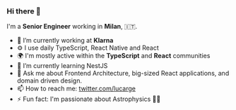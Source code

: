 ### Hi there 👋

I'm a **Senior Engineer** working in **Milan**, 🇮🇹.

- 🔭 I’m currently working at **Klarna**
- ⚙️ I use daily TypeScript, React Native and React
- 🌍 I'm mostly active within the **TypeScript** and **React** communities
- 🌱 I’m currently learning NestJS
- 💬 Ask me about Frontend Architecture, big-sized React applications, and domain driven design.
- 📫 How to reach me: [twitter.com/lucarge](https://twitter.com/lucarge)
- ⚡ Fun fact: I'm passionate about Astrophysics 👨‍🚀

